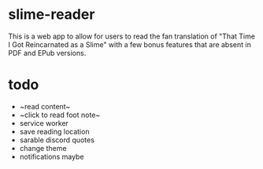 # slime-reader
This is a web app to allow for users to read the fan translation of "That Time I Got Reincarnated as a Slime" with a few bonus features that are absent in PDF and EPub versions.

# todo
- ~read content~
- ~click to read foot note~
- service worker
- save reading location
- sarable discord quotes
- change theme
- notifications maybe

